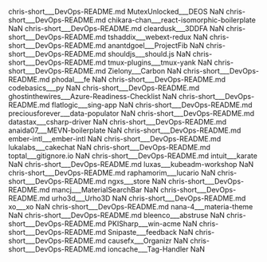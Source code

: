 chris-short___DevOps-README.md	MutexUnlocked___DEOS	NaN
chris-short___DevOps-README.md	chikara-chan___react-isomorphic-boilerplate	NaN
chris-short___DevOps-README.md	cleardusk___3DDFA	NaN
chris-short___DevOps-README.md	tshaddix___webext-redux	NaN
chris-short___DevOps-README.md	anantdgoel___ProjectFib	NaN
chris-short___DevOps-README.md	shouldjs___should.js	NaN
chris-short___DevOps-README.md	tmux-plugins___tmux-yank	NaN
chris-short___DevOps-README.md	ZieIony___Carbon	NaN
chris-short___DevOps-README.md	phodal___fe	NaN
chris-short___DevOps-README.md	codebasics___py	NaN
chris-short___DevOps-README.md	ghostinthewires___Azure-Readiness-Checklist	NaN
chris-short___DevOps-README.md	flatlogic___sing-app	NaN
chris-short___DevOps-README.md	preciousforever___data-populator	NaN
chris-short___DevOps-README.md	datastax___csharp-driver	NaN
chris-short___DevOps-README.md	anaida07___MEVN-boilerplate	NaN
chris-short___DevOps-README.md	ember-intl___ember-intl	NaN
chris-short___DevOps-README.md	lukalabs___cakechat	NaN
chris-short___DevOps-README.md	toptal___gitignore.io	NaN
chris-short___DevOps-README.md	intuit___karate	NaN
chris-short___DevOps-README.md	luxas___kubeadm-workshop	NaN
chris-short___DevOps-README.md	raphamorim___lucario	NaN
chris-short___DevOps-README.md	ngxs___store	NaN
chris-short___DevOps-README.md	mancj___MaterialSearchBar	NaN
chris-short___DevOps-README.md	urho3d___Urho3D	NaN
chris-short___DevOps-README.md	xo___xo	NaN
chris-short___DevOps-README.md	nana-4___materia-theme	NaN
chris-short___DevOps-README.md	bleenco___abstruse	NaN
chris-short___DevOps-README.md	PKISharp___win-acme	NaN
chris-short___DevOps-README.md	Snipaste___feedback	NaN
chris-short___DevOps-README.md	causefx___Organizr	NaN
chris-short___DevOps-README.md	ioncache___Tag-Handler	NaN
